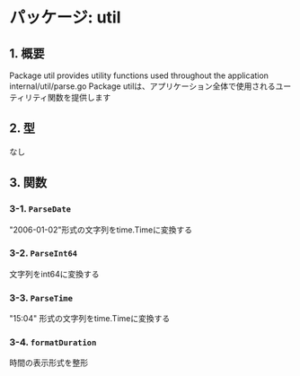 # パッケージ: util

## 1. 概要

Package util provides utility functions used throughout the application
internal/util/parse.go
Package utilは、アプリケーション全体で使用されるユーティリティ関数を提供します

## 2. 型

なし

## 3. 関数

### 3-1. `ParseDate`

"2006-01-02"形式の文字列をtime.Timeに変換する

### 3-2. `ParseInt64`

文字列をint64に変換する

### 3-3. `ParseTime`

"15:04" 形式の文字列をtime.Timeに変換する

### 3-4. `formatDuration`

時間の表示形式を整形
